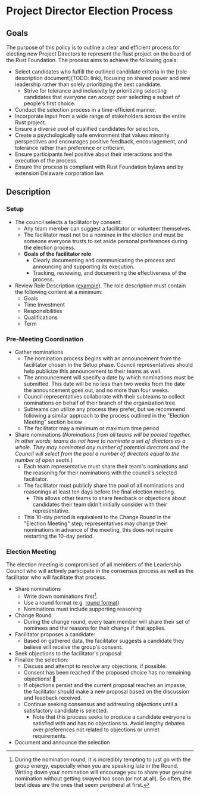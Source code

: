 # Project Director Election Process

## Goals

The purpose of this policy is to outline a clear and efficient process for electing new Project Directors to represent the Rust project on the board of the Rust Foundation. The process aims to achieve the following goals:

* Select candidates who fulfill the outlined candidate criteria in the [role description document](TODO: link), focusing on shared power and new leadership rather than solely prioritizing the best candidate.
    * Strive for tolerance and inclusivity by prioritizing selecting candidates that everyone can accept over selecting a subset of people's first choice.
* Conduct the selection process in a time-efficient manner.
* Incorporate input from a wide range of stakeholders across the entire Rust project.
* Ensure a diverse pool of qualified candidates for selection.
* Create a psychologically safe environment that values minority perspectives and encourages positive feedback, encouragement, and tolerance rather than preference or criticism.
* Ensure participants feel positive about their interactions and the execution of the process.
* Ensure the process is compliant with Rust Foundation bylaws and by extension Delaware corporation law.

## Description

### Setup

* The council selects a facilitator by consent:
    * Any team member can suggest a facilitator or volunteer themselves.
    * The facilitator must not be a nominee in the election and must be someone everyone trusts to set aside personal preferences during the election process.
    * **Goals of the facilitator role**
        * Clearly documenting and communicating the process and announcing and supporting its execution.
        * Tracking, reviewing, and documenting the effectiveness of the process.
* Review Role Description ([example](https://github.com/rust-lang/rfcs/pull/3392#issuecomment-1505697944)). The role description must contain the following content at a minimum:
    * Goals
    * Time Investment
    * Responsibilities
    * Qualifications
    * Term

### Pre-Meeting Coordination

* Gather nominations
    * The nomination process begins with an announcement from the facilitator chosen in the Setup phase. Council representatives should help publicize this announcement to their teams as well.
    * The announcement will specify a date by which nominations must be submitted. This date will be no less than two weeks from the date the announcement goes out, and no more than four weeks.
    * Council representatives collaborate with their subteams to collect nominations on behalf of their branch of the organization tree.
    * Subteams can utilize any process they prefer, but we recommend following a similar approach to the process outlined in the "Election Meeting" section below
    * The facilitator may a minimum or maximum time period 
* Share nominations (*Nominations from all teams will be pooled together. In other words, teams do not have to nominate a set of directors as a whole. They may nominated any number of potential directors and the Council will select from the pool a number of directors equal to the number of open seats.*)
    * Each team representative must share their team's nominations and the reasoning for their nominations with the council's selected facilitator.
    * The facilitator must publicly share the pool of all nominations and reasonings at least ten days before the final election meeting.
        * This allows other teams to share feedback or objections about candidates their team didn't initially consider with their representative.
    * This 10-day period is equivalent to the Change Round in the "Election Meeting" step; representatives may change their nominations in advance of the meeting, this does not require restarting the 10-day period.

### Election Meeting

The election meeting is compromised of all members of the Leadership Council who will actively participate in the consensus process as well as the facilitator who will facilitate that process.

* Share nominations
    * Write down nominations first[^1].
    * Use a round format (e.g. [round format](https://www.sociocracyforall.org/on-rounds/))
    * Nominations must include supporting reasoning 
* Change Round
    * During the change round, every team member will share their set of nominees and the reasons for their change if that applies.
* Facilitator proposes a candidate:
    * Based on gathered data, the facilitator suggests a candidate they believe will receive the group's consent.
* Seek objections to the facilitator's proposal
* Finalize the selection:
    * Discuss and attempt to resolve any objections, if possible.
    * Consent has been reached if the proposed choice has no remaining objections! :tada:
    * If objections persist and the current proposal reaches an impasse, the facilitator should make a new proposal based on the discussion and feedback received.
    * Continue seeking consensus and addressing objections until a satisfactory candidate is selected.
        * Note that this process seeks to produce a candidate everyone is satisfied with and has no objections to. Avoid lengthy debates over preferences not related to objections or unmet requirements.
* Document and announce the selection

[^1]: During the nomination round, it is incredibly tempting to just go with the group energy, especially when you are speaking late in the Round. Writing down your nomination will encourage you to share your genuine nomination without getting swayed too soon (or not at all). So often, the best ideas are the ones that seem peripheral at first.